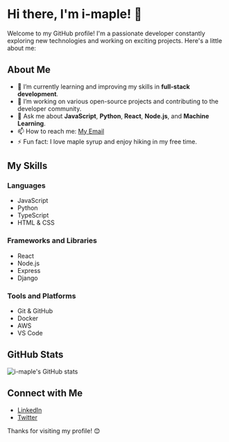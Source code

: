 # Hi there, I'm i-maple! 👋

Welcome to my GitHub profile! I'm a passionate developer constantly exploring new technologies and working on exciting projects. Here's a little about me:

## About Me

- 🌱 I’m currently learning and improving my skills in **full-stack development**.
- 🔭 I’m working on various open-source projects and contributing to the developer community.
- 💬 Ask me about **JavaScript**, **Python**, **React**, **Node.js**, and **Machine Learning**.
- 📫 How to reach me: [My Email](mailto:nishantyt0@gmail.com)
- ⚡ Fun fact: I love maple syrup and enjoy hiking in my free time.

## My Skills

### Languages
- JavaScript
- Python
- TypeScript
- HTML & CSS

### Frameworks and Libraries
- React
- Node.js
- Express
- Django

### Tools and Platforms
- Git & GitHub
- Docker
- AWS
- VS Code

## GitHub Stats

![i-maple's GitHub stats](https://github-readme-stats.vercel.app/api?username=i-maple&show_icons=true&theme=radical)

## Connect with Me

- [LinkedIn](https://www.linkedin.com/in/i-maple/)
- [Twitter](https://twitter.com/i_maple)

Thanks for visiting my profile! 😊
